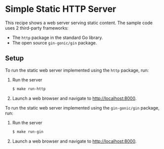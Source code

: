# Simple Static HTTP Server

This recipe shows a web server serving static content. The sample code uses 2 third-party frameworks:

* The `http` package in the standard Go library.
* The open source `gin-gonic/gin` package.

## Setup

To run the static web server implemented using the `http` package, run:

1. Run the server

   ```bash
   $ make run-http
   ```

1. Launch a web browser and navigate to <http://localhost:8000>.

To run the static web server implemented using the `gin-gonic/gin` package, run:

1. Run the server

   ```bash
   $ make run-gin
   ```

1. Launch a web browser and navigate to <http://localhost:8000>.
